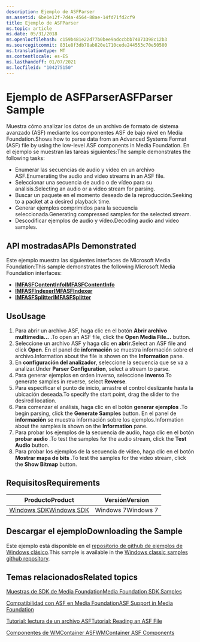 ```yaml
---
description: Ejemplo de ASFParser
ms.assetid: 6be1e12f-7d4a-4564-88ae-14fd71fd2cf9
title: Ejemplo de ASFParser
ms.topic: article
ms.date: 05/31/2018
ms.openlocfilehash: c159b481e22d77b0bee9adccbbb74073398c12b3
ms.sourcegitcommit: 831e8f3db78ab820e1710cede244553c70e50500
ms.translationtype: MT
ms.contentlocale: es-ES
ms.lasthandoff: 01/07/2021
ms.locfileid: "104275150"
---
```

# <a name="asfparser-sample"></a><span data-ttu-id="cd73d-103">Ejemplo de ASFParser</span><span class="sxs-lookup"><span data-stu-id="cd73d-103">ASFParser Sample</span></span>

<span data-ttu-id="cd73d-104">Muestra cómo analizar los datos de un archivo de formato de sistema avanzado (ASF) mediante los componentes ASF de bajo nivel en Media Foundation.</span><span class="sxs-lookup"><span data-stu-id="cd73d-104">Shows how to parse data from an Advanced Systems Format (ASF) file by using the low-level ASF components in Media Foundation.</span></span> <span data-ttu-id="cd73d-105">En el ejemplo se muestran las tareas siguientes:</span><span class="sxs-lookup"><span data-stu-id="cd73d-105">The sample demonstrates the following tasks:</span></span>

-   <span data-ttu-id="cd73d-106">Enumerar las secuencias de audio y vídeo en un archivo ASF.</span><span class="sxs-lookup"><span data-stu-id="cd73d-106">Enumerating the audio and video streams in an ASF file.</span></span>
-   <span data-ttu-id="cd73d-107">Seleccionar una secuencia de audio o de vídeo para su análisis.</span><span class="sxs-lookup"><span data-stu-id="cd73d-107">Selecting an audio or a video stream for parsing.</span></span>
-   <span data-ttu-id="cd73d-108">Buscar un paquete en el momento deseado de la reproducción.</span><span class="sxs-lookup"><span data-stu-id="cd73d-108">Seeking to a packet at a desired playback time.</span></span>
-   <span data-ttu-id="cd73d-109">Generar ejemplos comprimidos para la secuencia seleccionada.</span><span class="sxs-lookup"><span data-stu-id="cd73d-109">Generating compressed samples for the selected stream.</span></span>
-   <span data-ttu-id="cd73d-110">Descodificar ejemplos de audio y vídeo.</span><span class="sxs-lookup"><span data-stu-id="cd73d-110">Decoding audio and video samples.</span></span>

## <a name="apis-demonstrated"></a><span data-ttu-id="cd73d-111">API mostradas</span><span class="sxs-lookup"><span data-stu-id="cd73d-111">APIs Demonstrated</span></span>

<span data-ttu-id="cd73d-112">Este ejemplo muestra las siguientes interfaces de Microsoft Media Foundation:</span><span class="sxs-lookup"><span data-stu-id="cd73d-112">This sample demonstrates the following Microsoft Media Foundation interfaces:</span></span>

-   [<span data-ttu-id="cd73d-113">**IMFASFContentInfo**</span><span class="sxs-lookup"><span data-stu-id="cd73d-113">**IMFASFContentInfo**</span></span>](/windows/desktop/api/wmcontainer/nn-wmcontainer-imfasfcontentinfo)
-   [<span data-ttu-id="cd73d-114">**IMFASFIndexer**</span><span class="sxs-lookup"><span data-stu-id="cd73d-114">**IMFASFIndexer**</span></span>](/windows/desktop/api/wmcontainer/nn-wmcontainer-imfasfindexer)
-   [<span data-ttu-id="cd73d-115">**IMFASFSplitter**</span><span class="sxs-lookup"><span data-stu-id="cd73d-115">**IMFASFSplitter**</span></span>](/windows/desktop/api/wmcontainer/nn-wmcontainer-imfasfsplitter)

## <a name="usage"></a><span data-ttu-id="cd73d-116">Uso</span><span class="sxs-lookup"><span data-stu-id="cd73d-116">Usage</span></span>

1.  <span data-ttu-id="cd73d-117">Para abrir un archivo ASF, haga clic en el botón **Abrir archivo multimedia...** .</span><span class="sxs-lookup"><span data-stu-id="cd73d-117">To open an ASF file, click the **Open Media File...** button.</span></span>
2.  <span data-ttu-id="cd73d-118">Seleccione un archivo ASF y haga clic en **abrir**.</span><span class="sxs-lookup"><span data-stu-id="cd73d-118">Select an ASF file and click **Open**.</span></span> <span data-ttu-id="cd73d-119">En el panel de **información** se muestra información sobre el archivo.</span><span class="sxs-lookup"><span data-stu-id="cd73d-119">Information about the file is shown on the **Information** pane.</span></span>
3.  <span data-ttu-id="cd73d-120">En **configuración del analizador**, seleccione la secuencia que se va a analizar.</span><span class="sxs-lookup"><span data-stu-id="cd73d-120">Under **Parser Configuration**, select a stream to parse.</span></span>
4.  <span data-ttu-id="cd73d-121">Para generar ejemplos en orden inverso, seleccione **inverso**.</span><span class="sxs-lookup"><span data-stu-id="cd73d-121">To generate samples in reverse, select **Reverse**.</span></span>
5.  <span data-ttu-id="cd73d-122">Para especificar el punto de inicio, arrastre el control deslizante hasta la ubicación deseada.</span><span class="sxs-lookup"><span data-stu-id="cd73d-122">To specify the start point, drag the slider to the desired location.</span></span>
6.  <span data-ttu-id="cd73d-123">Para comenzar el análisis, haga clic en el botón **generar ejemplos** .</span><span class="sxs-lookup"><span data-stu-id="cd73d-123">To begin parsing, click the **Generate Samples** button.</span></span> <span data-ttu-id="cd73d-124">En el panel de **información** se muestra información sobre los ejemplos.</span><span class="sxs-lookup"><span data-stu-id="cd73d-124">Information about the samples is shown on the **Information** pane.</span></span>
7.  <span data-ttu-id="cd73d-125">Para probar los ejemplos de la secuencia de audio, haga clic en el botón **probar audio** .</span><span class="sxs-lookup"><span data-stu-id="cd73d-125">To test the samples for the audio stream, click the **Test Audio** button.</span></span>
8.  <span data-ttu-id="cd73d-126">Para probar los ejemplos de la secuencia de vídeo, haga clic en el botón **Mostrar mapa de bits** .</span><span class="sxs-lookup"><span data-stu-id="cd73d-126">To test the samples for the video stream, click the **Show Bitmap** button.</span></span>

## <a name="requirements"></a><span data-ttu-id="cd73d-127">Requisitos</span><span class="sxs-lookup"><span data-stu-id="cd73d-127">Requirements</span></span>



| <span data-ttu-id="cd73d-128">Producto</span><span class="sxs-lookup"><span data-stu-id="cd73d-128">Product</span></span>                                                        | <span data-ttu-id="cd73d-129">Versión</span><span class="sxs-lookup"><span data-stu-id="cd73d-129">Version</span></span>   |
|----------------------------------------------------------------|-----------|
| [<span data-ttu-id="cd73d-130">Windows SDK</span><span class="sxs-lookup"><span data-stu-id="cd73d-130">Windows SDK</span></span>](https://msdn.microsoft.com/windowsvista/bb980924.aspx) | <span data-ttu-id="cd73d-131">Windows 7</span><span class="sxs-lookup"><span data-stu-id="cd73d-131">Windows 7</span></span> |



 

## <a name="downloading-the-sample"></a><span data-ttu-id="cd73d-132">Descargar el ejemplo</span><span class="sxs-lookup"><span data-stu-id="cd73d-132">Downloading the Sample</span></span>

<span data-ttu-id="cd73d-133">Este ejemplo está disponible en el [repositorio de github de ejemplos de Windows clásico](https://github.com/Microsoft/Windows-classic-samples/tree/master/Samples/Win7Samples/multimedia/mediafoundation/asfparser).</span><span class="sxs-lookup"><span data-stu-id="cd73d-133">This sample is available in the [Windows classic samples github repository](https://github.com/Microsoft/Windows-classic-samples/tree/master/Samples/Win7Samples/multimedia/mediafoundation/asfparser).</span></span>

## <a name="related-topics"></a><span data-ttu-id="cd73d-134">Temas relacionados</span><span class="sxs-lookup"><span data-stu-id="cd73d-134">Related topics</span></span>

<dl> <dt>

[<span data-ttu-id="cd73d-135">Muestras de SDK de Media Foundation</span><span class="sxs-lookup"><span data-stu-id="cd73d-135">Media Foundation SDK Samples</span></span>](media-foundation-sdk-samples.md)
</dt> <dt>

[<span data-ttu-id="cd73d-136">Compatibilidad con ASF en Media Foundation</span><span class="sxs-lookup"><span data-stu-id="cd73d-136">ASF Support in Media Foundation</span></span>](asf-support-in-media-foundation.md)
</dt> <dt>

[<span data-ttu-id="cd73d-137">Tutorial: lectura de un archivo ASF</span><span class="sxs-lookup"><span data-stu-id="cd73d-137">Tutorial: Reading an ASF File</span></span>](tutorial--reading-an-asf-file.md)
</dt> <dt>

[<span data-ttu-id="cd73d-138">Componentes de WMContainer ASF</span><span class="sxs-lookup"><span data-stu-id="cd73d-138">WMContainer ASF Components</span></span>](wmcontainer-asf-components.md)
</dt> </dl>

 

 



